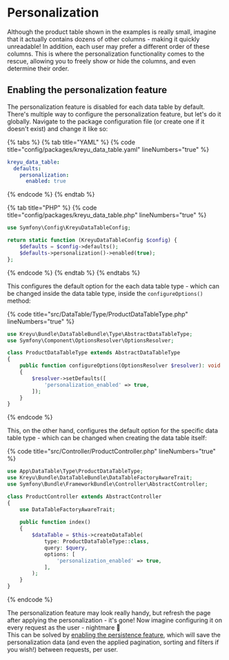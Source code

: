 # Personalization

Although the product table shown in the examples is really small, imagine that it actually contains dozens of other columns - making it quickly unreadable! In addition, each user may prefer a different order of these columns. This is where the personalization functionality comes to the rescue, allowing you to freely show or hide the columns, and even determine their order.

## Enabling the personalization feature

The personalization feature is disabled for each data table by default. There's multiple way to configure the personalization feature, but let's do it globally. Navigate to the package configuration file (or create one if it doesn't exist) and change it like so:

{% tabs %}
{% tab title="YAML" %}
{% code title="config/packages/kreyu_data_table.yaml" lineNumbers="true" %}
```yaml
kreyu_data_table:
  defaults:
    personalization:
      enabled: true
```
{% endcode %}
{% endtab %}

{% tab title="PHP" %}
{% code title="config/packages/kreyu_data_table.php" lineNumbers="true" %}
```php
use Symfony\Config\KreyuDataTableConfig;

return static function (KreyuDataTableConfig $config) {
    $defaults = $config->defaults();
    $defaults->personalization()->enabled(true);
};
```
{% endcode %}
{% endtab %}
{% endtabs %}

This configures the default option for the each data table type - which can be changed inside the data table type, inside the `configureOptions()` method:

{% code title="src/DataTable/Type/ProductDataTableType.php" lineNumbers="true" %}
```php
use Kreyu\Bundle\DataTableBundle\Type\AbstractDataTableType;
use Symfony\Component\OptionsResolver\OptionsResolver;

class ProductDataTableType extends AbstractDataTableType
{
    public function configureOptions(OptionsResolver $resolver): void
    {
        $resolver->setDefaults([
            'personalization_enabled' => true,
        ]);
    }
}
```
{% endcode %}

This, on the other hand, configures the default option for the specific data table type - which can be changed when creating the data table itself:

{% code title="src/Controller/ProductController.php" lineNumbers="true" %}
```php
use App\DataTable\Type\ProductDataTableType;
use Kreyu\Bundle\DataTableBundle\DataTableFactoryAwareTrait;
use Symfony\Bundle\FrameworkBundle\Controller\AbstractController;

class ProductController extends AbstractController
{
    use DataTableFactoryAwareTrait;
    
    public function index()
    {
        $dataTable = $this->createDataTable(
            type: ProductDataTableType::class, 
            query: $query,
            options: [
                'personalization_enabled' => true,
            ],
        );
    }
}
```
{% endcode %}

The personalization feature may look really handy, but refresh the page after applying the personalization - it's gone! Now imagine configuring it on every request as the user - nightmare :ghost:\
This can be solved by [enabling the persistence feature](../basic-usage/persisting-applied-data.md), which will save the personalization data (and even the applied pagination, sorting and filters if you wish!) between requests, per user.
